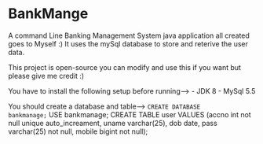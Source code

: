 # BankMange
A command Line Banking Management System java application all created goes to Myself :)
It uses the mySql database to store and reterive the user data. 

This project is open-source you can modify and use this if you want 
but please give me credit :)

You have to install the following setup before running-->
    - JDK 8
    - MySql 5.5
    
You should create a database and table-->
    <code>CREATE DATABASE bankmanage;</code>
          USE bankmanage;
          CREATE TABLE user VALUES
          (accno int not null unique auto_increament, uname varchar(25), dob date, pass varchar(25) not null, mobile bigint not null);</code>
